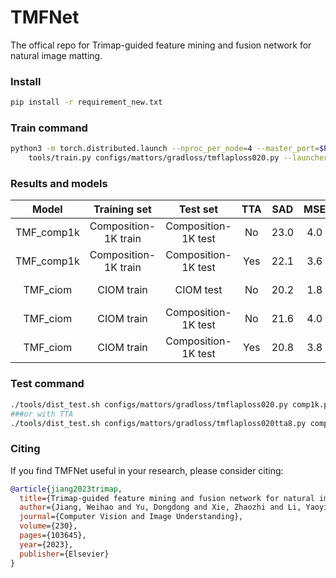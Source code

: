 # TMFNet
The offical repo for Trimap-guided feature mining and fusion network for natural image matting.
### Install
````bash
pip install -r requirement_new.txt
````
### Train command
````bash
python3 -m torch.distributed.launch --nproc_per_node=4 --master_port=$PORT \
    tools/train.py configs/mattors/gradloss/tmflaploss020.py --launcher pytorch --work-dir $WORKDIR --ckpt-least 190000 --eval-least 500000 --eval-interval 2000 --ckpt-interval 2000 --total-iters 200000 --per-gpu 16
````
### Results and models

|                              Model                               |    Training set     |  Test set | TTA |   SAD    |    MSE     |   GRAD    |   CONN    |                              Download                               |
| :--------------------------------------------------------------: | :------------: | :-------: | :--------: | :-------: | :-------: | :----------------: |:-------: | :-----------------------------------------------------------------: |
|      TMF_comp1k       | Composition-1K train|  Composition-1K test          | No |   23.0   |   4.0   |   7.5   |   18.7  |       [BaiduYun(Access Code:gjjr)](https://pan.baidu.com/s/1sy7wOFI8vEs1AJVG_2Icag)|
|      TMF_comp1k       | Composition-1K train| Composition-1K test          | Yes |   22.1   |   3.6   |   6.7   |   17.6  |         [BaiduYun(Access Code:gjjr)](https://pan.baidu.com/s/1sy7wOFI8vEs1AJVG_2Icag)|
|           TMF_ciom            | CIOM train |          CIOM test           | No | 20.2 | 1.8 | 4.8 | 13.6 | [BaiduYun(Access Code:zcww)](https://pan.baidu.com/s/1-ID40tkH8YUHz_PsWyLvLA)|
| TMF_ciom | CIOM train |        Composition-1K test          | No |  21.6   |   4.0   |   7.6   |   17.1   |   [BaiduYun(Access Code:zcww)](https://pan.baidu.com/s/1-ID40tkH8YUHz_PsWyLvLA)|
| TMF_ciom | CIOM train |   Composition-1K test          | Yes | 20.8   |   3.8   |   6.7   |   16.0   |         [BaiduYun(Access Code:zcww)](https://pan.baidu.com/s/1-ID40tkH8YUHz_PsWyLvLA)|
### Test command
````bash
./tools/dist_test.sh configs/mattors/gradloss/tmflaploss020.py comp1k.pth 2
###or with TTA
./tools/dist_test.sh configs/mattors/gradloss/tmflaploss020tta8.py comp1k.pth 2
````


### Citing
If you find TMFNet useful in your research, please consider citing:
```BibTex
@article{jiang2023trimap,
  title={Trimap-guided feature mining and fusion network for natural image matting},
  author={Jiang, Weihao and Yu, Dongdong and Xie, Zhaozhi and Li, Yaoyi and Yuan, Zehuan and Lu, Hongtao},
  journal={Computer Vision and Image Understanding},
  volume={230},
  pages={103645},
  year={2023},
  publisher={Elsevier}
}
```    

